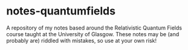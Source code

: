 notes-quantumfields
===================

A repository of my notes based around the Relativistic Quantum Fields course taught at the University of Glasgow. These notes may be (and probably are) riddled with mistakes, so use at your own risk!
